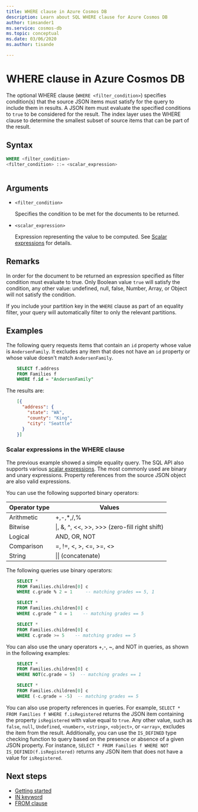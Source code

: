 ```yaml
---
title: WHERE clause in Azure Cosmos DB
description: Learn about SQL WHERE clause for Azure Cosmos DB
author: timsander1
ms.service: cosmos-db
ms.topic: conceptual
ms.date: 03/06/2020
ms.author: tisande

---
```

# WHERE clause in Azure Cosmos DB

The optional WHERE clause (`WHERE <filter_condition>`) specifies condition(s) that the source JSON items must satisfy for the query to include them in results. A JSON item must evaluate the specified conditions to `true` to be considered for the result. The index layer uses the WHERE clause to determine the smallest subset of source items that can be part of the result.
  
## Syntax
  
```sql  
WHERE <filter_condition>  
<filter_condition> ::= <scalar_expression>  
  
```  
  
## Arguments

- `<filter_condition>`  
  
   Specifies the condition to be met for the documents to be returned.  
  
- `<scalar_expression>`  
  
   Expression representing the value to be computed. See [Scalar expressions](sql-query-scalar-expressions.md) for details.  
  
## Remarks
  
  In order for the document to be returned an expression specified as filter condition must evaluate to true. Only Boolean value `true` will satisfy the condition, any other value: undefined, null, false, Number, Array, or Object will not satisfy the condition.

  If you include your partition key in the `WHERE` clause as part of an equality filter, your query will automatically filter to only the relevant partitions.

## Examples

The following query requests items that contain an `id` property whose value is `AndersenFamily`. It excludes any item that does not have an `id` property or whose value doesn't match `AndersenFamily`.

```sql
    SELECT f.address
    FROM Families f
    WHERE f.id = "AndersenFamily"
```

The results are:

```json
    [{
      "address": {
        "state": "WA",
        "county": "King",
        "city": "Seattle"
      }
    }]
```

### Scalar expressions in the WHERE clause

The previous example showed a simple equality query. The SQL API also supports various [scalar expressions](sql-query-scalar-expressions.md). The most commonly used are binary and unary expressions. Property references from the source JSON object are also valid expressions.

You can use the following supported binary operators:  

|**Operator type**  | **Values** |
|---------|---------|
|Arithmetic | +,-,*,/,% |
|Bitwise    | \|, &, ^, <<, >>, >>> (zero-fill right shift) |
|Logical    | AND, OR, NOT      |
|Comparison | =, !=, &lt;, &gt;, &lt;=, &gt;=, <> |
|String     |  \|\| (concatenate) |

The following queries use binary operators:

```sql
    SELECT *
    FROM Families.children[0] c
    WHERE c.grade % 2 = 1     -- matching grades == 5, 1

    SELECT *
    FROM Families.children[0] c
    WHERE c.grade ^ 4 = 1    -- matching grades == 5

    SELECT *
    FROM Families.children[0] c
    WHERE c.grade >= 5    -- matching grades == 5
```

You can also use the unary operators +,-, ~, and NOT in queries, as shown in the following examples:

```sql
    SELECT *
    FROM Families.children[0] c
    WHERE NOT(c.grade = 5)  -- matching grades == 1

    SELECT *
    FROM Families.children[0] c
    WHERE (-c.grade = -5)  -- matching grades == 5
```

You can also use property references in queries. For example, `SELECT * FROM Families f WHERE f.isRegistered` returns the JSON item containing the property `isRegistered` with value equal to `true`. Any other value, such as `false`, `null`, `Undefined`, `<number>`, `<string>`, `<object>`, or `<array>`, excludes the item from the result. Additionally, you can use the `IS_DEFINED` type checking function to query based on the presence or absence of a given JSON property. For instance, `SELECT * FROM Families f WHERE NOT IS_DEFINED(f.isRegistered)` returns any JSON item that does not have a value for `isRegistered`.

## Next steps

- [Getting started](sql-query-getting-started.md)
- [IN keyword](sql-query-keywords.md#in)
- [FROM clause](sql-query-from.md)
